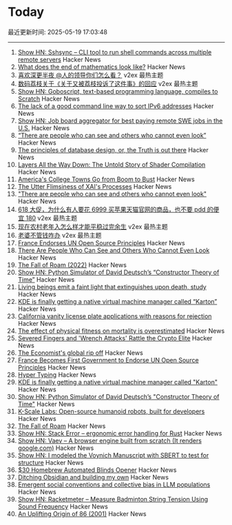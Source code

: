 # Today

最近更新时间: 2025-05-19 17:03:48

--- 
1. [Show HN: Sshsync – CLI tool to run shell commands across multiple remote servers](https://github.com/Blackmamoth/sshsync) Hacker News
2. [What does the end of mathematics look like?](https://www.awanderingmind.blog/posts/2025-05-18-what-does-the-end-of-mathematics-look-like.html) Hacker News
3. [喜欢深更半夜 @人的领导你们怎么看？](https://www.v2ex.com/t/1132635) v2ex 最热主题
4. [数码荔枝关于《关于又被荔枝投诉了这件事》的回应](https://www.v2ex.com/t/1132599) v2ex 最热主题
5. [Show HN: Goboscript, text-based programming language, compiles to Scratch](https://github.com/aspizu/goboscript) Hacker News
6. [The lack of a good command line way to sort IPv6 addresses](https://utcc.utoronto.ca/~cks/space/blog/unix/SortingIPv6Addresses) Hacker News
7. [Show HN: Job board aggregator for best paying remote SWE jobs in the U.S.](https://www.remoteswe.fyi) Hacker News
8. [“There are people who can see and others who cannot even look”](https://worldhistory.substack.com/p/there-are-people-who-can-see-and) Hacker News
9. [The principles of database design, or, the Truth is out there](https://ebellani.github.io/blog/2025/the-principles-of-database-design-or-the-truth-is-out-there/) Hacker News
10. [Layers All the Way Down: The Untold Story of Shader Compilation](https://moonside.games/posts/layers-all-the-way-down/) Hacker News
11. [America's College Towns Go from Boom to Bust](https://www.wsj.com/us-news/education/college-towns-economy-macomb-illinois-aae84dcc) Hacker News
12. [The Utter Flimsiness of XAI's Processes](https://smol.news/p/the-utter-flimsiness-of-xais-processes) Hacker News
13. ["There are people who can see and others who cannot even look"](https://worldhistory.substack.com/p/there-are-people-who-can-see-and) Hacker News
14. [618 大促，为什么有人要花 6999 买苹果天猫官网的商品，也不要 pdd 的便宜 180](https://www.v2ex.com/t/1132608) v2ex 最热主题
15. [现在农村老年入怎么样才能平稳过完余生](https://www.v2ex.com/t/1132607) v2ex 最热主题
16. [老婆不管钱咋办](https://www.v2ex.com/t/1132606) v2ex 最热主题
17. [France Endorses UN Open Source Principles](https://social.numerique.gouv.fr/@codegouvfr/114529954373492878) Hacker News
18. [There Are People Who Can See and Others Who Cannot Even Look](https://worldhistory.substack.com/p/there-are-people-who-can-see-and) Hacker News
19. [The Fall of Roam (2022)](https://every.to/superorganizers/the-fall-of-roam) Hacker News
20. [Show HN: Python Simulator of David Deutsch’s “Constructor Theory of Time”](https://github.com/gvelesandro/constructor-theory-simulator) Hacker News
21. [Living beings emit a faint light that extinguishes upon death, study](https://phys.org/news/2025-05-emit-faint-extinguishes-death.html) Hacker News
22. [KDE is finally getting a native virtual machine manager called “Karton”](https://www.neowin.net/news/kde-is-finally-getting-a-native-virtual-machine-manager-called-karton/) Hacker News
23. [California vanity license plate applications with reasons for rejection](https://github.com/veltman/ca-license-plates) Hacker News
24. [The effect of physical fitness on mortality is overestimated](https://www.uu.se/en/press/press-releases/2025/2025-05-15-the-effect-of-physical-fitness-on-mortality-is-overestimated) Hacker News
25. [Severed Fingers and 'Wrench Attacks' Rattle the Crypto Elite](https://www.wsj.com/finance/currencies/crypto-industry-robberies-attacks-32c2867a) Hacker News
26. [The Economist's global rip off](https://halcrawford.substack.com/p/the-economists-global-rip-off) Hacker News
27. [France Becomes First Government to Endorse UN Open Source Principles](https://social.numerique.gouv.fr/@codegouvfr/114529954373492878) Hacker News
28. [Hyper Typing](https://pscanf.com/s/341/) Hacker News
29. [KDE is finally getting a native virtual machine manager called "Karton"](https://www.neowin.net/news/kde-is-finally-getting-a-native-virtual-machine-manager-called-karton/) Hacker News
30. [Show HN: Python Simulator of David Deutsch’s "Constructor Theory of Time"](https://github.com/gvelesandro/constructor-theory-simulator) Hacker News
31. [K-Scale Labs: Open-source humanoid robots, built for developers](https://www.kscale.dev/) Hacker News
32. [The Fall of Roam](https://every.to/superorganizers/the-fall-of-roam) Hacker News
33. [Show HN: Stack Error – ergonomic error handling for Rust](https://github.com/gmcgoldr/stackerror) Hacker News
34. [Show HN: Vaev – A browser engine built from scratch (It renders google.com)](https://github.com/skift-org/vaev) Hacker News
35. [Show HN: I modeled the Voynich Manuscript with SBERT to test for structure](https://github.com/brianmg/voynich-nlp-analysis) Hacker News
36. [$30 Homebrew Automated Blinds Opener](https://sifter.org/~simon/journal/20240718.html) Hacker News
37. [Ditching Obsidian and building my own](https://amberwilliams.io/blogs/building-my-own-pkms) Hacker News
38. [Emergent social conventions and collective bias in LLM populations](https://www.science.org/doi/10.1126/sciadv.adu9368) Hacker News
39. [Show HN: Racketmeter – Measure Badminton String Tension Using Sound Frequency](https://www.racketmeter.com/) Hacker News
40. [An Uplifting Origin of 86 (2001)](https://muse.jhu.edu/article/2832) Hacker News
